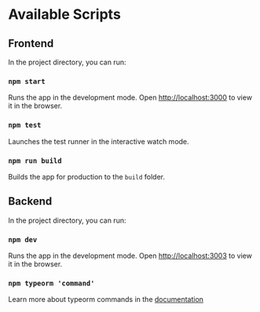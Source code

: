 # Available Scripts

## Frontend

In the project directory, you can run:

### `npm start`

Runs the app in the development mode.
Open [http://localhost:3000](http://localhost:3000) to view it in the browser.

### `npm test`

Launches the test runner in the interactive watch mode.

### `npm run build`

Builds the app for production to the `build` folder.

## Backend

In the project directory, you can run:

### `npm dev`

Runs the app in the development mode.
Open [http://localhost:3003](http://localhost:3003) to view it in the browser.

### `npm typeorm 'command'`

Learn more about typeorm commands in the [documentation](https://github.com/typeorm/typeorm/blob/master/docs/using-cli.md)